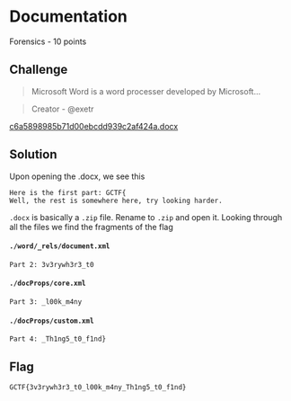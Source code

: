 # Documentation
Forensics - 10 points

## Challenge 
> Microsoft Word is a word processer developed by Microsoft...

> Creator - @exetr

[c6a5898985b71d00ebcdd939c2af424a.docx](c6a5898985b71d00ebcdd939c2af424a.docx)

## Solution

Upon opening the .docx, we see this

	Here is the first part: GCTF{
	Well, the rest is somewhere here, try looking harder.

`.docx` is basically a `.zip` file. Rename to `.zip` and open it.
Looking through all the files we find the fragments of the flag


#### `./word/_rels/document.xml`
	
	Part 2: 3v3rywh3r3_t0

#### `./docProps/core.xml`
	
	Part 3: _l00k_m4ny

#### `./docProps/custom.xml`
	
	Part 4: _Th1ng5_t0_f1nd}

## Flag
`GCTF{3v3rywh3r3_t0_l00k_m4ny_Th1ng5_t0_f1nd}`